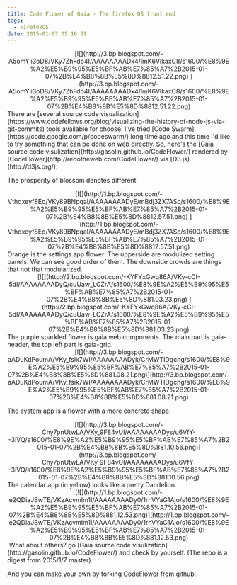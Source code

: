 ```yaml
---
title: Code Flower of Gaia - The firefox OS front end
tags:
  - FirefoxOS
date: 2015-01-07 05:16:51
---
```


<div class="separator" style="clear: both; text-align: center;">[![](http://3.bp.blogspot.com/-A5omYli3oD8/VKy7ZhFdo4I/AAAAAAAADx4/lmK6VlkaxC8/s1600/%E8%9E%A2%E5%B9%95%E5%BF%AB%E7%85%A7%2B2015-01-07%2B%E4%B8%8B%E5%8D%8812.51.22.png)&nbsp;](http://3.bp.blogspot.com/-A5omYli3oD8/VKy7ZhFdo4I/AAAAAAAADx4/lmK6VlkaxC8/s1600/%E8%9E%A2%E5%B9%95%E5%BF%AB%E7%85%A7%2B2015-01-07%2B%E4%B8%8B%E5%8D%8812.51.22.png)</div><div class="separator" style="clear: both; text-align: center;">
</div>There are [several source code visualization](https://www.codefellows.org/blog/visualizing-the-history-of-node-js-via-git-commits) tools available for choose. I've tried  [Code Swarm](https://code.google.com/p/codeswarm/) long time ago and this time I'd like to try something that can be done on web directly. So, here's the [Gaia source code visulization](http://gasolin.github.io/CodeFlower/) rendered by [CodeFlower](http://redotheweb.com/CodeFlower/) via [D3.js](http://d3js.org/).

The prosperity of blossom denotes different

<div class="separator" style="clear: both; text-align: center;">[![](http://1.bp.blogspot.com/-Vthdxeyf8Eo/VKy89BNpqaI/AAAAAAAADyE/mBdj3ZX7ASc/s1600/%E8%9E%A2%E5%B9%95%E5%BF%AB%E7%85%A7%2B2015-01-07%2B%E4%B8%8B%E5%8D%8812.57.51.png)&nbsp;](http://1.bp.blogspot.com/-Vthdxeyf8Eo/VKy89BNpqaI/AAAAAAAADyE/mBdj3ZX7ASc/s1600/%E8%9E%A2%E5%B9%95%E5%BF%AB%E7%85%A7%2B2015-01-07%2B%E4%B8%8B%E5%8D%8812.57.51.png)</div><div class="separator" style="clear: both; text-align: center;">
</div><div class="separator" style="clear: both; text-align: left;">Orange is the settings app flower. The upperside are modulized setting panels. We can see good order of them. The downside crowds are things that not that modularized.</div><div class="separator" style="clear: both; text-align: left;">
</div><div class="separator" style="clear: both; text-align: center;">[![](http://2.bp.blogspot.com/-KYFYxGwq86A/VKy-cCI-5dI/AAAAAAAADyQ/cuUaw_LCZrA/s1600/%E8%9E%A2%E5%B9%95%E5%BF%AB%E7%85%A7%2B2015-01-07%2B%E4%B8%8B%E5%8D%881.03.23.png)&nbsp;](http://2.bp.blogspot.com/-KYFYxGwq86A/VKy-cCI-5dI/AAAAAAAADyQ/cuUaw_LCZrA/s1600/%E8%9E%A2%E5%B9%95%E5%BF%AB%E7%85%A7%2B2015-01-07%2B%E4%B8%8B%E5%8D%881.03.23.png)</div><div class="separator" style="clear: both; text-align: left;">The purple sparkled flower is gaia web components. The main part is gaia-header, the top left part is gaia-grid.</div><div class="separator" style="clear: both; text-align: left;"><span id="goog_2114704576"></span><span id="goog_2114704577"></span>
</div><div class="separator" style="clear: both; text-align: center;">[![](http://3.bp.blogspot.com/-aADuKdPoumA/VKy_fsik7WI/AAAAAAAADyk/CrMWTIDgchg/s1600/%E8%9E%A2%E5%B9%95%E5%BF%AB%E7%85%A7%2B2015-01-07%2B%E4%B8%8B%E5%8D%881.08.21.png)](http://3.bp.blogspot.com/-aADuKdPoumA/VKy_fsik7WI/AAAAAAAADyk/CrMWTIDgchg/s1600/%E8%9E%A2%E5%B9%95%E5%BF%AB%E7%85%A7%2B2015-01-07%2B%E4%B8%8B%E5%8D%881.08.21.png)</div><span id="goog_504565697"></span><span id="goog_504565698"></span>

The system app is a flower with a more concrete shape.

<div class="separator" style="clear: both; text-align: center;">[![](http://3.bp.blogspot.com/-Chy7pnUtwLA/VKy_9F84vUI/AAAAAAAADys/u6VfY--3iVQ/s1600/%E8%9E%A2%E5%B9%95%E5%BF%AB%E7%85%A7%2B2015-01-07%2B%E4%B8%8B%E5%8D%881.10.56.png)](http://3.bp.blogspot.com/-Chy7pnUtwLA/VKy_9F84vUI/AAAAAAAADys/u6VfY--3iVQ/s1600/%E8%9E%A2%E5%B9%95%E5%BF%AB%E7%85%A7%2B2015-01-07%2B%E4%B8%8B%E5%8D%881.10.56.png)</div>
The calendar app (in yellow) looks like a pretty Dandelion.

<div class="separator" style="clear: both; text-align: center;">[![](http://1.bp.blogspot.com/-e2QDiaJBwTE/VKzAcvmIm1I/AAAAAAAADy0/1rhVYaG1Ajo/s1600/%E8%9E%A2%E5%B9%95%E5%BF%AB%E7%85%A7%2B2015-01-07%2B%E4%B8%8B%E5%8D%881.12.53.png)](http://1.bp.blogspot.com/-e2QDiaJBwTE/VKzAcvmIm1I/AAAAAAAADy0/1rhVYaG1Ajo/s1600/%E8%9E%A2%E5%B9%95%E5%BF%AB%E7%85%A7%2B2015-01-07%2B%E4%B8%8B%E5%8D%881.12.53.png)</div>
&nbsp;What about others? go [Gaia source code visulization](http://gasolin.github.io/CodeFlower/) and check by yourself. (The repo is a digest from 2015/1/7 master) 

And you can make your own by forking [CodeFlower](https://github.com/fzaninotto/CodeFlower) from github.